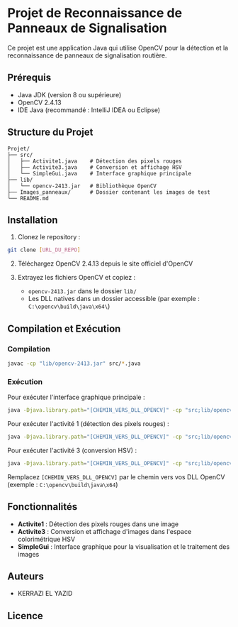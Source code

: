 # Projet de Reconnaissance de Panneaux de Signalisation

Ce projet est une application Java qui utilise OpenCV pour la détection et la reconnaissance de panneaux de signalisation routière.

## Prérequis

- Java JDK (version 8 ou supérieure)
- OpenCV 2.4.13
- IDE Java (recommandé : IntelliJ IDEA ou Eclipse)

## Structure du Projet

```
Projet/
├── src/
│   ├── Activite1.java    # Détection des pixels rouges
│   ├── Activite3.java    # Conversion et affichage HSV
│   └── SimpleGui.java    # Interface graphique principale
├── lib/
│   └── opencv-2413.jar   # Bibliothèque OpenCV
├── Images_panneaux/      # Dossier contenant les images de test
└── README.md
```

## Installation

1. Clonez le repository :
```bash
git clone [URL_DU_REPO]
```

2. Téléchargez OpenCV 2.4.13 depuis le site officiel d'OpenCV

3. Extrayez les fichiers OpenCV et copiez :
   - `opencv-2413.jar` dans le dossier `lib/`
   - Les DLL natives dans un dossier accessible (par exemple : `C:\opencv\build\java\x64\`)

## Compilation et Exécution

### Compilation

```bash
javac -cp "lib/opencv-2413.jar" src/*.java
```

### Exécution

Pour exécuter l'interface graphique principale :
```bash
java -Djava.library.path="[CHEMIN_VERS_DLL_OPENCV]" -cp "src;lib/opencv-2413.jar" SimpleGui
```

Pour exécuter l'activité 1 (détection des pixels rouges) :
```bash
java -Djava.library.path="[CHEMIN_VERS_DLL_OPENCV]" -cp "src;lib/opencv-2413.jar" Activite1
```

Pour exécuter l'activité 3 (conversion HSV) :
```bash
java -Djava.library.path="[CHEMIN_VERS_DLL_OPENCV]" -cp "src;lib/opencv-2413.jar" Activite3
```

Remplacez `[CHEMIN_VERS_DLL_OPENCV]` par le chemin vers vos DLL OpenCV (exemple : `C:\opencv\build\java\x64`)

## Fonctionnalités

- **Activite1** : Détection des pixels rouges dans une image
- **Activite3** : Conversion et affichage d'images dans l'espace colorimétrique HSV
- **SimpleGui** : Interface graphique pour la visualisation et le traitement des images


## Auteurs

- KERRAZI EL YAZID

## Licence



